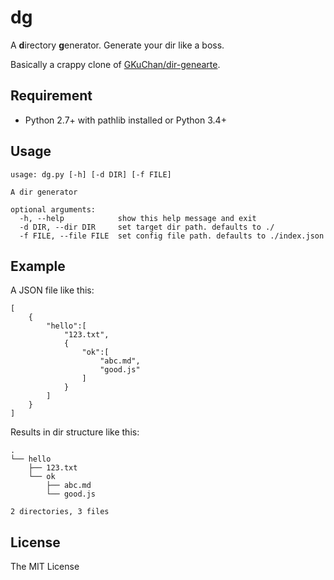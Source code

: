 dg
==

A **d**irectory **g**enerator. Generate your dir like a boss.

Basically a crappy clone of [GKuChan/dir-genearte](https://github.com/GKuChan/dir-generate).

Requirement
-----------

* Python 2.7+ with pathlib installed or Python 3.4+

Usage
-----

```
usage: dg.py [-h] [-d DIR] [-f FILE]

A dir generator

optional arguments:
  -h, --help            show this help message and exit
  -d DIR, --dir DIR     set target dir path. defaults to ./
  -f FILE, --file FILE  set config file path. defaults to ./index.json
```

Example
-------

A JSON file like this:

```
[
	{
		"hello":[
			"123.txt",
			{
				"ok":[
					"abc.md",
					"good.js"
				]
			}
		]
	}
]
```

Results in dir structure like this:

```
.
└── hello
    ├── 123.txt
    └── ok
        ├── abc.md
        └── good.js

2 directories, 3 files
```

License
-------

The MIT License